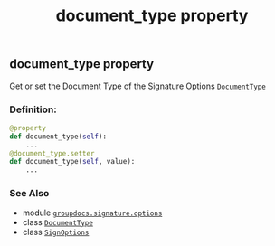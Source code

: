 ﻿---
title: document_type property
second_title: GroupDocs.Signature for Python via .NET API References
description: 
type: docs
url: /python-net/groupdocs.signature.options/signoptions/document_type/
is_root: false
weight: 50
---

## document_type property


Get or set the Document Type of the Signature Options [`DocumentType`](/signature/python-net/groupdocs.signature.domain/documenttype)
### Definition:
```python
@property
def document_type(self):
    ...
@document_type.setter
def document_type(self, value):
    ...
```

### See Also
* module [`groupdocs.signature.options`](../../)
* class [`DocumentType`](/signature/python-net/groupdocs.signature.domain/documenttype)
* class [`SignOptions`](/signature/python-net/groupdocs.signature.options/signoptions)
